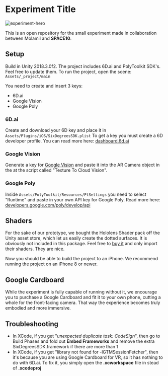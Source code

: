 # Experiment Title

![experiment-hero](https://space10.io/content/uploads/2019/04/molamil-16-9-no-ui.png)

This is an open repository for the small experiment made in collaboration between Molamil and **SPACE10**.

## Setup

Build in Unity 2018.3.0f2.
The project includes 6D.ai and PolyToolkit SDK's. Feel free to update them.
To run the project, open the scene: `Assets/_project/main`

You need to create and insert 3 keys:
- 6D.ai
- Google Vision
- Google Poly

### 6D.ai

Create and download your 6D key and place it in `Assets/Plugins/iOS/SixDegreesSDK.plist` To get a key you must create a 6D developer profile. You can read more here: [dashboard.6d.ai](https://dashboard.6d.ai/user/dashboard/?view=home)

### Google Vision

Generate a key for [Google Vision](https://cloud.google.com/vision/) and paste it into the AR Camera object in the  at the script called "Texture To Cloud Vision".

### Google Poly

Inside `Assets/PolyToolkit/Resources/PtSettings` you need to select "Runtime" and paste in your own API key for Google Poly. Read more here: [developers.google.com/poly/develop/api](https://developers.google.com/poly/develop/api)

## Shaders

For the sake of our prototype, we bought the Hololens Shader pack off the Unity asset store, which let us easily create the dotted surfaces. It is obviously not included in this package. Feel free to [buy it](https://assetstore.unity.com/packages/vfx/shaders/hololens-shader-pack-89989) and only import their shaders. They are nice.

Now you should be able to build the project to an iPhone. We recommend running the project on an iPhone 8 or newer.

## Google Cardboard

While the experiment is fully capable of running without it, we encourage you to purchase a Google Cardboard and fit it to your own phone, cutting a whole for the front-facing camera. That way the experience becomes truly embodied and more immersive.

## Troubleshooting

- In XCode, if you get "*unexpected duplicate task: CodeSign*", then go to Build Phases and fold out **Embed Frameworks** and remove the extra SixDegreesSDK.framework if there are more than 1
- In XCode, if you get "library not found for -lGTMSessionFetcher", then it's because you are using Google Cardboard for VR, so it has nothing to do with 6D.ai. To fix it, you simply open the **.xcworkspace** file in stead of **.xcodeproj**
